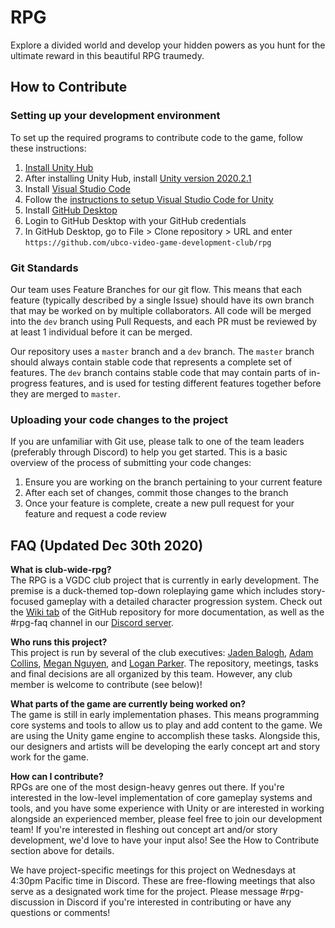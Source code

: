 # RPG
Explore a divided world and develop your hidden powers as you hunt for the ultimate reward in this beautiful RPG traumedy.

## How to Contribute
### Setting up your development environment
To set up the required programs to contribute code to the game, follow these instructions:
1. [Install Unity Hub](https://public-cdn.cloud.unity3d.com/hub/prod/UnityHubSetup.exe?_ga=2.44506595.613451577.1609220232-1621664689.1584733812)
2. After installing Unity Hub, install [Unity version 2020.2.1](https://unity3d.com/get-unity/download/archive)
3. Install [Visual Studio Code](https://code.visualstudio.com/download)
4. Follow the [instructions to setup Visual Studio Code for Unity](https://code.visualstudio.com/docs/other/unity)
5. Install [GitHub Desktop](https://desktop.github.com/)
6. Login to GitHub Desktop with your GitHub credentials
7. In GitHub Desktop, go to File > Clone repository > URL and enter `https://github.com/ubco-video-game-development-club/rpg`

### Git Standards
Our team uses Feature Branches for our git flow. This means that each feature (typically described by a single Issue) should have its own branch that may be worked on by multiple collaborators. All code will be merged into the `dev` branch using Pull Requests, and each PR must be reviewed by at least 1 individual before it can be merged.

Our repository uses a `master` branch and a `dev` branch. The `master` branch should always contain stable code that represents a complete set of features. The `dev` branch contains stable code that may contain parts of in-progress features, and is used for testing different features together before they are merged to `master`.

### Uploading your code changes to the project
If you are unfamiliar with Git use, please talk to one of the team leaders (preferably through Discord) to help you get started. This is a basic overview of the process of submitting your code changes:
1. Ensure you are working on the branch pertaining to your current feature
2. After each set of changes, commit those changes to the branch
3. Once your feature is complete, create a new pull request for your feature and request a code review

## FAQ (Updated Dec 30th 2020)

**What is club-wide-rpg?**  
The RPG is a VGDC club project that is currently in early development. The premise is a duck-themed top-down roleplaying game which includes story-focused gameplay with a detailed character progression system. Check out the [Wiki tab](https://github.com/ubco-video-game-development-club/rpg/wiki) of the GitHub repository for more documentation, as well as the #rpg-faq channel in our [Discord server](https://discord.gg/ydXaAjQ).

**Who runs this project?**  
This project is run by several of the club executives: [Jaden Balogh](https://github.com/JadenBalogh), [Adam Collins](https://github.com/wubbadukky), [Megan Nguyen](https://github.com/lilmergo), and [Logan Parker](https://github.com/LoganParker). The repository, meetings, tasks and final decisions are all organized by this team. However, any club member is welcome to contribute (see below)!

**What parts of the game are currently being worked on?**  
The game is still in early implementation phases. This means programming core systems and tools to allow us to play and add content to the game. We are using the Unity game engine to accomplish these tasks. Alongside this, our designers and artists will be developing the early concept art and story work for the game.

**How can I contribute?**  
RPGs are one of the most design-heavy genres out there. If you're interested in the low-level implementation of core gameplay systems and tools, and you have some experience with Unity or are interested in working alongside an experienced member, please feel free to join our development team! If you're interested in fleshing out concept art and/or story development, we'd love to have your input also! See the How to Contribute section above for details.

We have project-specific meetings for this project on Wednesdays at 4:30pm Pacific time in Discord. These are free-flowing meetings that also serve as a designated work time for the project. Please message #rpg-discussion in Discord if you're interested in contributing or have any questions or comments!
